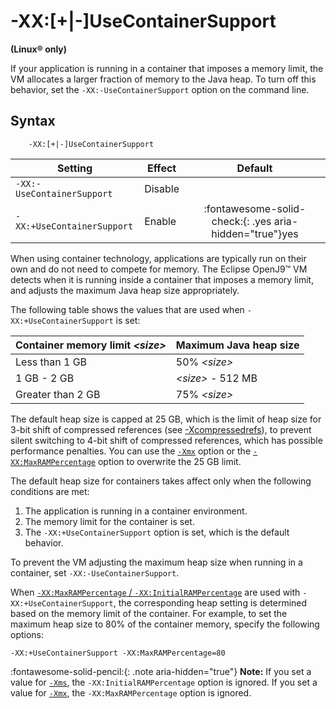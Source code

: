 <!--
* Copyright (c) 2017, 2025 IBM Corp. and others
*
* This program and the accompanying materials are made
* available under the terms of the Eclipse Public License 2.0
* which accompanies this distribution and is available at
* https://www.eclipse.org/legal/epl-2.0/ or the Apache
* License, Version 2.0 which accompanies this distribution and
* is available at https://www.apache.org/licenses/LICENSE-2.0.
*
* This Source Code may also be made available under the
* following Secondary Licenses when the conditions for such
* availability set forth in the Eclipse Public License, v. 2.0
* are satisfied: GNU General Public License, version 2 with
* the GNU Classpath Exception [1] and GNU General Public
* License, version 2 with the OpenJDK Assembly Exception [2].
*
* [1] https://www.gnu.org/software/classpath/license.html
* [2] https://openjdk.org/legal/assembly-exception.html
*
* SPDX-License-Identifier: EPL-2.0 OR Apache-2.0 OR GPL-2.0-only WITH Classpath-exception-2.0 OR GPL-2.0-only WITH OpenJDK-assembly-exception-1.0
-->

# -XX:[+|-]UseContainerSupport

**(Linux&reg; only)**

If your application is running in a container that imposes a memory limit, the VM allocates a larger fraction of memory to the Java heap. To turn off this behavior, set the `-XX:-UseContainerSupport` option on the command line.

## Syntax

        -XX:[+|-]UseContainerSupport



| Setting                    | Effect  | Default                                                                            |
|----------------------------|---------|:----------------------------------------------------------------------------------:|
| `-XX:-UseContainerSupport` | Disable |                                                                                    |
| `-XX:+UseContainerSupport` | Enable  | :fontawesome-solid-check:{: .yes aria-hidden="true"}<span class="sr-only">yes</span>     |


When using container technology, applications are typically run on their own and do not need to compete for memory. The Eclipse OpenJ9&trade; VM detects when it is running inside a container that imposes a memory limit, and adjusts the maximum Java heap size appropriately.

The following table shows the values that are used when `-XX:+UseContainerSupport` is set:

| Container memory limit *&lt;size&gt;* | Maximum Java heap size  |
|---------------------------------------|-------------------------|
| Less than 1 GB                        | 50% *&lt;size&gt;*      |
| 1 GB - 2 GB                           | *&lt;size&gt;* - 512 MB |
| Greater than 2 GB                     | 75% *&lt;size&gt;*      |


The default heap size is capped at 25 GB, which is the limit of heap size for 3-bit shift of compressed references (see [-Xcompressedrefs](xcompressedrefs.md)), to prevent silent switching to 4-bit shift of compressed references, which has possible performance penalties. You can use the [`-Xmx`](xms.md) option or the [`-XX:MaxRAMPercentage`](xxinitialrampercentage.md) option to overwrite the 25 GB limit.

The default heap size for containers takes affect only when the following conditions are met:

1. The application is running in a container environment.
2. The memory limit for the container is set.
3. The `-XX:+UseContainerSupport` option is set, which is the default behavior.

To prevent the VM adjusting the maximum heap size when running in a container, set `-XX:-UseContainerSupport`.

When [`-XX:MaxRAMPercentage` / `-XX:InitialRAMPercentage`](xxinitialrampercentage.md) are used with `-XX:+UseContainerSupport`, the corresponding heap setting is determined based on the memory limit of the container. For example, to set the maximum heap size to 80% of the container memory, specify the following options:

    -XX:+UseContainerSupport -XX:MaxRAMPercentage=80

:fontawesome-solid-pencil:{: .note aria-hidden="true"} **Note:** If you set a value for [`-Xms`](xms.md), the `-XX:InitialRAMPercentage` option is ignored.
If you set a value for [`-Xmx`](xms.md), the `-XX:MaxRAMPercentage` option is ignored.

<!-- ==== END OF TOPIC ==== xxusecontainersupport.md ==== -->
